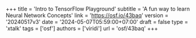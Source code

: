 +++
title = 'Intro to TensorFlow Playground'
subtitle = 'A fun way to learn Neural Network Concepts'
link = 'https://osf.io/43baq'
version = '20240517v3'
date = '2024-05-07T05:59:00+07:00'
draft = false
type = 'xtalk'
tags = ['osf']
authors = ['viridi']
url = 'osf/43baq'
+++
<!--more-->
